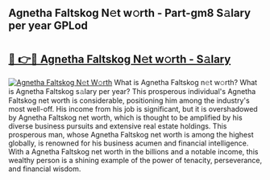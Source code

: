 ## Agnetha Faltskog N𝚎t w𝚘rth - Part-gm8 S𝚊lary per year GPLod

# <h2><a href="http://gc3xesg.nevu.top/?p=Agnetha+Faltskog">🔗 👉🔴 Agnetha Faltskog N𝚎t w𝚘rth - S𝚊lary</a></h2>

[![Agnetha Faltskog N𝚎t W𝚘rth](https://i.imgur.com/Oavwk0R.jpeg)](http://gc3xesg.nevu.top/?p=Agnetha+Faltskog)
What is Agnetha Faltskog n𝚎t w𝚘rth? What is Agnetha Faltskog s𝚊lary per year?
This prosperous individual's Agnetha Faltskog net worth is considerable, positioning him among the industry's most well-off. His income from his job is significant, but it is overshadowed by Agnetha Faltskog net worth, which is thought to be amplified by his diverse business pursuits and extensive real estate holdings. This prosperous man, whose Agnetha Faltskog net worth is among the highest globally, is renowned for his business acumen and financial intelligence. With a Agnetha Faltskog net worth in the billions and a notable income, this wealthy person is a shining example of the power of tenacity, perseverance, and financial wisdom.
